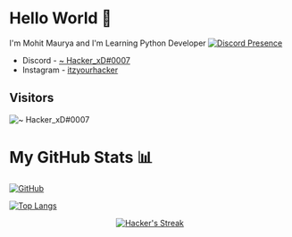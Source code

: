 # Hello World 👋




I'm Mohit Maurya and I'm Learning Python Developer
[![Discord Presence](https://lanyard.cnrad.dev/api/289100850285117460)](https://discord.com/users/289100850285117460)




- Discord - [~ Hacker_xD#0007](https://discord.com/users/143853929531179008)
- Instagram - [itzyourhacker](https://instagram.com/itzyourhacker)



## Visitors
![~ Hacker_xD#0007](https://profile-counter.glitch.me/ItzYourHacker/count.svg)


# My GitHub Stats 📊

[![GitHub](https://github-readme-stats.vercel.app/api?username=ItzYourHacker&theme=tokyonight)](https://github.com/ItzYourHacker)

[![Top Langs](https://github-readme-stats.vercel.app/api/top-langs/?username=ItzYourHacker&theme=tokyonight&layout=compact)](https://github.com/ItzYourHacker)


</span>

<p align="center">
    <a href="https://github.com/ItzYourHacker/github-readme-streak-stats">
        <img title="🔥 Get streak stats for your profile at git.io/streak-stats" alt="Hacker's Streak" src="https://github-readme-streak-stats.herokuapp.com/?user=ItzYourHacker&theme=black-ice&hide_border=true&stroke=0000&background=060A0CD0"/>
    </a>
</p>

